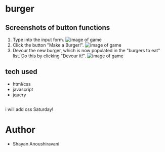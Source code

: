 # burger

## Screenshots of button functions
1. Type into the input form.
![image of game](assets/images/image3.png)
2. Click the button "Make a Burger!".
![image of game](assets/images/image2.png)
3. Devour the new burger, which is now populated in the "burgers to eat" list. Do this by clicking "Devour it!".
![image of game](assets/images/image1.png)


## tech used
* html/css
* javascript
* jquery

## 
i will add css Saturday!

# Author
* Shayan Anoushiravani

